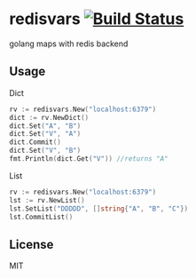# redisvars [![Build Status](https://travis-ci.org/saromanov/redisvars.svg?branch=master)](https://travis-ci.org/saromanov/redisvars)
golang maps with redis backend

## Usage
Dict
```go
rv := redisvars.New("localhost:6379")
dict := rv.NewDict()
dict.Set("A", "B")
dict.Set("V", "A")
dict.Commit()
dict.Set("V", "B")
fmt.Println(dict.Get("V")) //returns "A"
```

List
```go
rv := redisvars.New("localhost:6379")
lst := rv.NewList()
lst.SetList("DDDDD", []string{"A", "B", "C"})
lst.CommitList()
```
## License
MIT